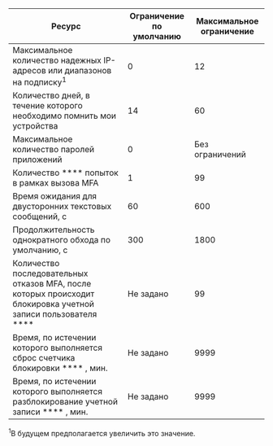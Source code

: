 | Ресурс | Ограничение по умолчанию | Максимальное ограничение |
| --- | --- | --- |
| Максимальное количество надежных IP-адресов или диапазонов</a> на подписку<sup>1</sup> |0 |12 |
| Количество дней, в течение которого необходимо помнить мои устройства |14 |60 |
| Максимальное количество паролей приложений |0 |Без ограничений |
| Количество **** попыток в рамках вызова MFA |1 |99 |
| Время ожидания для двусторонних текстовых сообщений, с |60 |600 |
| Продолжительность однократного обхода по умолчанию, с |300 |1800 |
| Количество последовательных отказов MFA, после которых происходит блокировка учетной записи пользователя **** |Не задано |99 |
| Время, по истечении которого выполняется сброс счетчика блокировки **** , мин. |Не задано |9999 |
| Время, по истечении которого выполняется разблокирование учетной записи **** , мин. |Не задано |9999 |

<sup>1</sup>В будущем предполагается увеличить это значение.



<!--HONumber=Nov16_HO3-->


